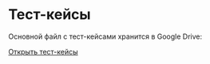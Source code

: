 # Тест-кейсы

Основной файл с тест-кейсами хранится в Google Drive:

[Открыть тест-кейсы](https://docs.google.com/spreadsheets/d/1dBAFEyqOkGXod0kdzmtuFUIwEA8pwW5nVU1VsW5n6ds/edit?usp=sharing)
